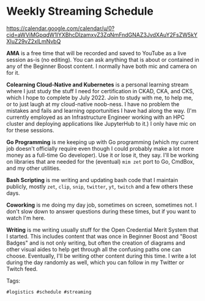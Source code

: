 # Weekly Streaming Schedule

<https://calendar.google.com/calendar/u/0?cid=aWViMGpqdW1lYXBhcDlzamxvZ3ZqNmFndGNAZ3JvdXAuY2FsZW5kYXIuZ29vZ2xlLmNvbQ>

**AMA** is a free time that will be recorded and saved to
YouTube as a live session as-is (no editing). You can ask anything that
is about or contained in any of the Beginner Boost content. I normally
have both mic and camera on for it.

**Colearning Cloud-Native and Kubernetes** is a personal learning stream
where I just study the stuff I need for certification in CKAD, CKA, and
CKS, which I hope to complete by July 2022. Join to study with me, to
help me, or to just laugh at my cloud-native noob-ness. I have no
problem the mistakes and fails and learning opportunities I have had
along the way. (I'm currently employed as an Infrastructure Engineer
working with an HPC cluster and deploying applications like JupyterHub
to it.) I only have mic on for these sessions.

**Go Programming** is me keeping up with Go programming
(which my current job doesn't officially require even though I could
probably make a lot more money as a full-time Go developer). Use it or
lose it, they say. I'll be working on libraries that are needed for the
(eventual) `mim zet` port to Go, CmdBox, and my other utilities.

**Bash Scripting** is me writing and updating bash code that I maintain
publicly, mostly `zet`, `clip`, `snip`, `twitter`, `yt`, `twitch` and a
few others these days.

**Coworking** is me doing my day job, sometimes on screen, sometimes
not. I don't slow down to answer questions during these times, but if
you want to watch I'm here.

**Writing** is me writing usually stuff for the Open Credential Merit
System that I started. This includes content that was once in Beginner
Boost and "Boost Badges" and is not only writing, but often the creation
of diagrams and other visual aides to help get through all the confusing
paths one can choose. Eventually, I'll be writing other content during
this time. I write a lot during the day randomly as well, which you can
follow in my Twitter or Twitch feed.

Tags:

    #logistics #schedule #streaming
